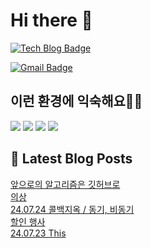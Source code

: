 # Hi there 👋

[![Tech Blog Badge](http://img.shields.io/badge/tistory-black?style=flat-square&logo=Tistory&link=https://codingpracticenote.tistory.com/)](https://codingpracticenote.tistory.com/)
	
[![Gmail Badge](https://img.shields.io/badge/Gmail-d14836?style=flat-square&logo=Gmail&logoColor=white&link=mailto:tkdrnr1215@gmail.com)](mailto:tkdrnr1215@gmail.com)

## 이런 환경에 익숙해요✍🏼

<img src="https://img.shields.io/badge/CSS3-1572B6?style=flat-square&logo=CSS3&logoColor=white"/> </t>
<img src="https://img.shields.io/badge/HTML5-E34F26?style=flat-square&logo=HTML5&logoColor=white"/> 
<img src="https://img.shields.io/badge/JavaScript-F7DF1E?style=flat-square&logo=JavaScript&logoColor=white"/>
<img src="https://img.shields.io/badge/TypeScript-3178C6?style=flat-square&logo=TypeScript&logoColor=white"/>

## 📕 Latest Blog Posts

<a href=https://codingpracticenote.tistory.com/274>앞으로의 알고리즘은 깃허브로</a></br><a href=https://codingpracticenote.tistory.com/273>의상</a></br><a href=https://codingpracticenote.tistory.com/272>24.07.24 콜백지옥 / 동기, 비동기</a></br><a href=https://codingpracticenote.tistory.com/271>할인 행사</a></br><a href=https://codingpracticenote.tistory.com/270>24.07.23 This</a></br>
